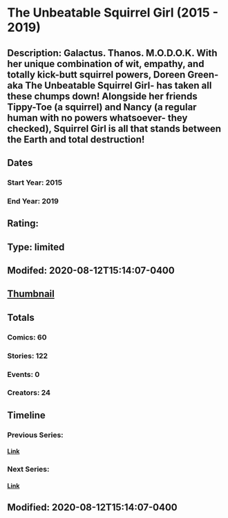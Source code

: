 # The Unbeatable Squirrel Girl (2015 - 2019)
## Description: Galactus. Thanos. M.O.D.O.K. With her unique combination of wit, empathy, and totally kick-butt squirrel powers, Doreen Green- aka The Unbeatable Squirrel Girl- has taken all these chumps down! Alongside her friends Tippy-Toe (a squirrel) and Nancy (a regular human with no powers whatsoever- they checked), Squirrel Girl is all that stands between the Earth and total destruction! 
## Dates
### Start Year: 2015
### End Year: 2019
## Rating: 
## Type: limited
## Modifed: 2020-08-12T15:14:07-0400
## [Thumbnail](http://i.annihil.us/u/prod/marvel/i/mg/9/70/5aa06d856e5b6.jpg)
## Totals
### Comics: 60
### Stories: 122
### Events: 0
### Creators: 24
## Timeline
### Previous Series: 
#### [Link]()
### Next Series: 
#### [Link]()
## Modified: 2020-08-12T15:14:07-0400